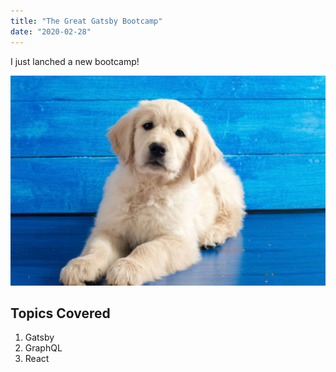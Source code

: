 ```yaml
---
title: "The Great Gatsby Bootcamp"
date: "2020-02-28"
---
```


I just lanched a new bootcamp!

![Dog](./dog.jpg)

## Topics Covered

1. Gatsby
2. GraphQL
3. React
